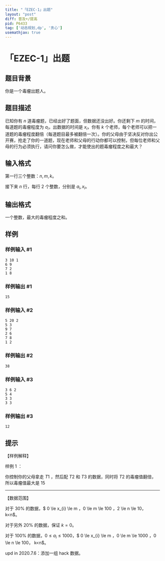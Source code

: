 ```yaml
---
title: "「EZEC-1」出题"
layout: "post"
diff: 普及+/提高
pid: P6433
tag: ['动态规划,dp', '贪心']
usemathjax: true
---
```


# 「EZEC-1」出题
## 题目背景

你是一个毒瘤出题人。
## 题目描述

已知你有 $n$ 道毒瘤题，已经出好了题面，但数据还没出好。你还剩下 $m$ 的时间，每道题的毒瘤程度为 $a_{i}$，出数据的时间是 $x_{i}$，你有 $k$ 个老师，每个老师可以把一道题的毒瘤程度翻倍（每道题目最多被翻倍一次）。你的父母由于坚决反对你出公开赛，抢走了你的一道题，现在老师和父母的行动你都可以控制，但每位老师和父母的行为必须执行，请问你要怎么做，才能使出的题毒瘤程度之和最大？
## 输入格式

第一行三个整数：$n,m,k$。

接下来 $n$ 行，每行 $2$ 个整数，分别是 $a_{i},x_{i}$。
## 输出格式

一个整数，最大的毒瘤程度之和。
## 样例

### 样例输入 #1
```
3 10 1
6 9
7 2
1 8
```
### 样例输出 #1
```
15
```
### 样例输入 #2
```
5 20 2
5 3 
9 7
2 6
7 8
1 2
```
### 样例输出 #2
```
38
```
### 样例输入 #3
```
3 6 2
5 4
3 3
3 3
```
### 样例输出 #3
```
12
```
## 提示

【样例解释】

样例 $1$ ：

你控制你的父母拿走 $T1$ ，然后配 $T2$ 和 $T3$ 的数据，同时将 $T2$ 的毒瘤值翻倍，所以毒瘤值最大是 $15$

------------

【数据范围】

对于 $30\%$ 的数据，$ 0 \le x_{i} \le m $，$0 \le m \le 100 $，$2 \le n \le 10$，$ k<n$。

对于另外 $20\%$ 的数据，保证 $k=0$。

对于 $100\%$ 的数据，$0 \le a_{i} \le 1000$，$ 0 \le x_{i} \le m $，$0 \le m \le 1000 $，$0 \le n \le 100$，$ k<n$。

upd in 2020.7.6：添加一组 hack 数据。
